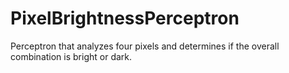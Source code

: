 # PixelBrightnessPerceptron
Perceptron that analyzes four pixels and determines if the overall combination is bright or dark. 
